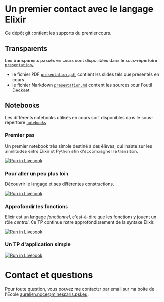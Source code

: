 # Un premier contact avec le langage Elixir

Ce dépôt git contient les supports du premier cours.

## Transparents

Les transparents passés en cours sont disponibles dans le sous-répertoire [`presentation/`](./presentation/)

- le fichier PDF [`presentation.pdf`](./presentation/presentation.pdf) contient les slides tels que présentés en cours
- le fichier Markdown [`presentation.md`](./presentation/presentation.md) contient les sources pour l'outil [Deckset]

## Notebooks

Les différents notebooks utilisés en cours sont disponibles dans le sous-répertoire [`notebooks`](./notebooks/)

### Premier pas

Un premier notebook très simple destiné à des élèves, qui insiste sur les similitudes entre Elixir et Python afin d'accompagner la transition.

[![Run in Livebook](https://livebook.dev/badge/v1/blue.svg)](https://livebook.dev/run?url=https%3A%2F%2Fgithub.com%2Fushu%2Felixir-course%2Fblob%2Fmain%2F1-intro-to-elixir%2Fnotebooks%2F1-premiers-pas.livemd)

### Pour aller un peu plus loin

Découvrir le langage et ses différentes constructions.

[![Run in Livebook](https://livebook.dev/badge/v1/blue.svg)](https://livebook.dev/run?url=https%3A%2F%2Fgithub.com%2Fushu%2Felixir-course%2Fblob%2Fmain%2F1-intro-to-elixir%2Fnotebooks%2F2-aller-plus-loin.livemd)

### Approfondir les fonctions

Elixir est un langage _fonctionnel_, c'est-à-dire que les fonctions y jouent un rôle _central_.
Ce TP continue notre approfondissement de la syntaxe Elixir.

[![Run in Livebook](https://livebook.dev/badge/v1/blue.svg)](https://livebook.dev/run?url=https%3A%2F%2Fgithub.com%2Fushu%2Felixir-course%2Fblob%2Fmain%2F1-intro-to-elixir%2Fnotebooks%2F3-les-fonctions.livemd)

### Un TP d'application simple

[![Run in Livebook](https://livebook.dev/badge/v1/blue.svg)](https://livebook.dev/run?url=https%3A%2F%2Fgithub.com%2Fushu%2Felixir-course%2Fblob%2Fmain%2F1-intro-to-elixir%2Fnotebooks%2F4-tp-graphes.livemd)

# Contact et questions

Pour toute question, vous pouvez me contacter par email sur ma boite de l'École [aurelien.noce@minesparis.psl.eu](mailto:aurelien.noce@minesparis.psl.eu).

[Deckset]: https://www.deckset.com
